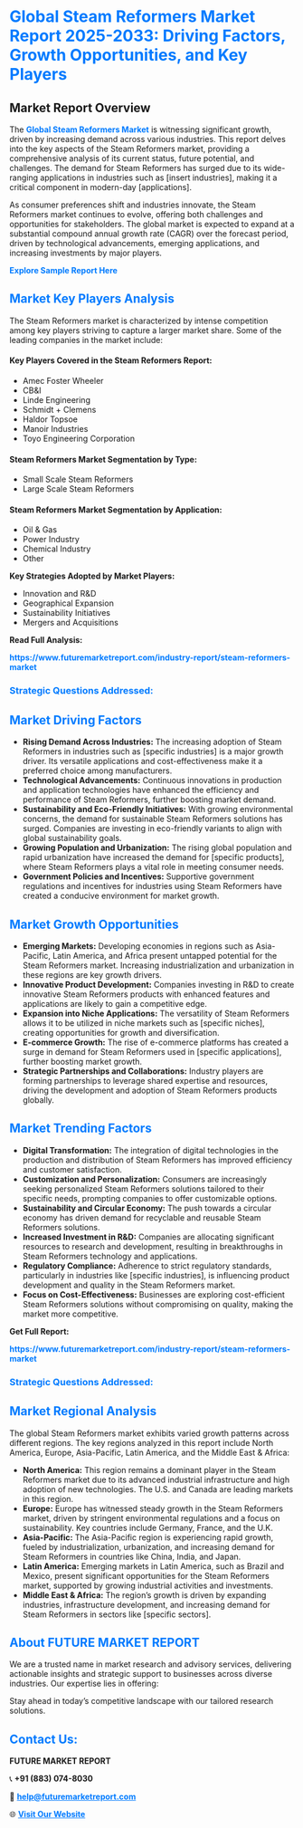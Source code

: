 <h1 style="color: #007BFF;">Global Steam Reformers Market Report 2025-2033: Driving Factors, Growth Opportunities, and Key Players</h1>

<section id="overview">
<h2>Market Report Overview</h2>
<p>The <a href="https://www.futuremarketreport.com/industry-report/steam-reformers-market" style="color: #007BFF; text-decoration: none;"><strong>Global Steam Reformers Market</strong></a> is witnessing significant growth, driven by increasing demand across various industries. This report delves into the key aspects of the Steam Reformers market, providing a comprehensive analysis of its current status, future potential, and challenges. The demand for Steam Reformers has surged due to its wide-ranging applications in industries such as [insert industries], making it a critical component in modern-day [applications].</p>
<p>As consumer preferences shift and industries innovate, the Steam Reformers market continues to evolve, offering both challenges and opportunities for stakeholders. The global market is expected to expand at a substantial compound annual growth rate (CAGR) over the forecast period, driven by technological advancements, emerging applications, and increasing investments by major players.</p>
</section>

<section id="overview">
<p><a href="https://www.futuremarketreport.com/request-sample/reportId=86844" style="color: #007BFF; text-decoration: none;"><strong>Explore Sample Report Here</strong></a></p>
</section>

<section id="key-players">
<h2 style="color: #007BFF;">Market Key Players Analysis</h2>
<p>The Steam Reformers market is characterized by intense competition among key players striving to capture a larger market share. Some of the leading companies in the market include:</p>
<h4>Key Players Covered in the Steam Reformers Report:</h4>
<ul><li>Amec Foster Wheeler</li><li>CB&amp;I</li><li>Linde Engineering</li><li>Schmidt + Clemens</li><li>Haldor Topsoe</li><li>Manoir Industries</li><li>Toyo Engineering Corporation</li></ul>
<h4>Steam Reformers Market Segmentation by Type:</h4>
<ul><li>Small Scale Steam Reformers</li><li>Large Scale Steam Reformers</li></ul>

<h4>Steam Reformers Market Segmentation by Application:</h4>
<ul><li>Oil &amp; Gas</li><li>Power Industry</li><li>Chemical  Industry</li><li>Other</li></ul>
<p><strong>Key Strategies Adopted by Market Players:</strong></p>
<ul>
<li>Innovation and R&D</li>
<li>Geographical Expansion</li>
<li>Sustainability Initiatives</li>
<li>Mergers and Acquisitions</li>
</ul>
</section>

<section>
<p><strong>Read Full Analysis: </strong></p><a href="https://www.futuremarketreport.com/industry-report/steam-reformers-market" style="color: #007BFF; text-decoration: none;"><strong>https://www.futuremarketreport.com/industry-report/steam-reformers-market</strong></a>
<h3 style="color: #007BFF;">Strategic Questions Addressed:</h3>
</section>

<section id="driving-factors">
<h2 style="color: #007BFF;">Market Driving Factors</h2>
<ul>
<li><strong>Rising Demand Across Industries:</strong> The increasing adoption of Steam Reformers in industries such as [specific industries] is a major growth driver. Its versatile applications and cost-effectiveness make it a preferred choice among manufacturers.</li>
<li><strong>Technological Advancements:</strong> Continuous innovations in production and application technologies have enhanced the efficiency and performance of Steam Reformers, further boosting market demand.</li>
<li><strong>Sustainability and Eco-Friendly Initiatives:</strong> With growing environmental concerns, the demand for sustainable Steam Reformers solutions has surged. Companies are investing in eco-friendly variants to align with global sustainability goals.</li>
<li><strong>Growing Population and Urbanization:</strong> The rising global population and rapid urbanization have increased the demand for [specific products], where Steam Reformers plays a vital role in meeting consumer needs.</li>
<li><strong>Government Policies and Incentives:</strong> Supportive government regulations and incentives for industries using Steam Reformers have created a conducive environment for market growth.</li>
</ul>
</section>

<section id="growth-opportunities">
<h2 style="color: #007BFF;">Market Growth Opportunities</h2>
<ul>
<li><strong>Emerging Markets:</strong> Developing economies in regions such as Asia-Pacific, Latin America, and Africa present untapped potential for the Steam Reformers market. Increasing industrialization and urbanization in these regions are key growth drivers.</li>
<li><strong>Innovative Product Development:</strong> Companies investing in R&D to create innovative Steam Reformers products with enhanced features and applications are likely to gain a competitive edge.</li>
<li><strong>Expansion into Niche Applications:</strong> The versatility of Steam Reformers allows it to be utilized in niche markets such as [specific niches], creating opportunities for growth and diversification.</li>
<li><strong>E-commerce Growth:</strong> The rise of e-commerce platforms has created a surge in demand for Steam Reformers used in [specific applications], further boosting market growth.</li>
<li><strong>Strategic Partnerships and Collaborations:</strong> Industry players are forming partnerships to leverage shared expertise and resources, driving the development and adoption of Steam Reformers products globally.</li>
</ul>
</section>

<section id="trending-factors">
<h2 style="color: #007BFF;">Market Trending Factors</h2>
<ul>
<li><strong>Digital Transformation:</strong> The integration of digital technologies in the production and distribution of Steam Reformers has improved efficiency and customer satisfaction.</li>
<li><strong>Customization and Personalization:</strong> Consumers are increasingly seeking personalized Steam Reformers solutions tailored to their specific needs, prompting companies to offer customizable options.</li>
<li><strong>Sustainability and Circular Economy:</strong> The push towards a circular economy has driven demand for recyclable and reusable Steam Reformers solutions.</li>
<li><strong>Increased Investment in R&D:</strong> Companies are allocating significant resources to research and development, resulting in breakthroughs in Steam Reformers technology and applications.</li>
<li><strong>Regulatory Compliance:</strong> Adherence to strict regulatory standards, particularly in industries like [specific industries], is influencing product development and quality in the Steam Reformers market.</li>
<li><strong>Focus on Cost-Effectiveness:</strong> Businesses are exploring cost-efficient Steam Reformers solutions without compromising on quality, making the market more competitive.</li>
</ul>
</section>

<section>
<p><strong>Get Full Report: </strong></p><a href="https://www.futuremarketreport.com/industry-report/steam-reformers-market" style="color: #007BFF; text-decoration: none;"><strong>https://www.futuremarketreport.com/industry-report/steam-reformers-market</strong></a>
<h3 style="color: #007BFF;">Strategic Questions Addressed:</h3>
</section>


<section id="regional-analysis">
<h2 style="color: #007BFF;">Market Regional Analysis</h2>
<p>The global Steam Reformers market exhibits varied growth patterns across different regions. The key regions analyzed in this report include North America, Europe, Asia-Pacific, Latin America, and the Middle East & Africa:</p>
<ul>
<li><strong>North America:</strong> This region remains a dominant player in the Steam Reformers market due to its advanced industrial infrastructure and high adoption of new technologies. The U.S. and Canada are leading markets in this region.</li>
<li><strong>Europe:</strong> Europe has witnessed steady growth in the Steam Reformers market, driven by stringent environmental regulations and a focus on sustainability. Key countries include Germany, France, and the U.K.</li>
<li><strong>Asia-Pacific:</strong> The Asia-Pacific region is experiencing rapid growth, fueled by industrialization, urbanization, and increasing demand for Steam Reformers in countries like China, India, and Japan.</li>
<li><strong>Latin America:</strong> Emerging markets in Latin America, such as Brazil and Mexico, present significant opportunities for the Steam Reformers market, supported by growing industrial activities and investments.</li>
<li><strong>Middle East & Africa:</strong> The region’s growth is driven by expanding industries, infrastructure development, and increasing demand for Steam Reformers in sectors like [specific sectors].</li>
</ul>
</section>

<footer>
<h2 style="color: #007BFF;">About FUTURE MARKET REPORT</h2>
<p>We are a trusted name in market research and advisory services, delivering actionable insights and strategic support to businesses across diverse industries. Our expertise lies in offering:</p>

<p>Stay ahead in today’s competitive landscape with our tailored research solutions.</p>

<h2 style="color: #007BFF;">Contact Us:</h2>
<p><strong>FUTURE MARKET REPORT</strong></p>
<p>📞 <strong>+91 (883) 074-8030</strong></p>
<p>📧 <strong><a href="mailto:help@futuremarketreport.com" style="color: #007BFF;">help@futuremarketreport.com</a></strong></p>
<p>🌐 <strong><a href="https://www.futuremarketreport.com/" style="color: #007BFF;">Visit Our Website</a></strong></p>
</footer>